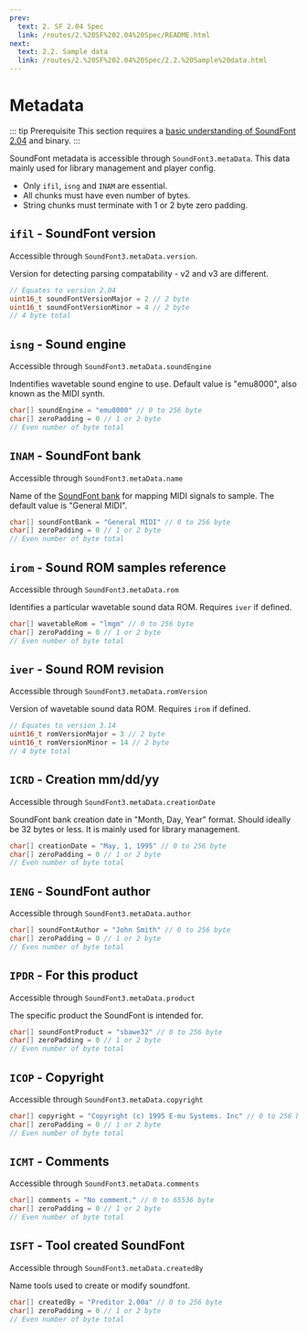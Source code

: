 ```yaml
---
prev:
  text: 2. SF 2.04 Spec
  link: /routes/2.%20SF%202.04%20Spec/README.html
next:
  text: 2.2. Sample data
  link: /routes/2.%20SF%202.04%20Spec/2.2.%20Sample%20data.html
---
```


# Metadata
::: tip Prerequisite
This section requires a [basic understanding of SoundFont 2.04](/routes/2.%20SF%202.04%20Spec/README.html) and binary.
:::

SoundFont metadata is accessible through `SoundFont3.metaData`. This data mainly used for library management and player config.
* Only `ifil`, `isng` and `INAM` are essential.
* All chunks must have even number of bytes.
* String chunks must terminate with 1 or 2 byte zero padding.

## `ifil` - SoundFont version
Accessible through `SoundFont3.metaData.version`.

Version for detecting parsing compatability - v2 and v3 are different.

```C
// Equates to version 2.04
uint16_t soundFontVersionMajor = 2 // 2 byte
uint16_t soundFontVersionMinor = 4 // 2 byte
// 4 byte total
```

## `isng` - Sound engine
Accessible through `SoundFont3.metaData.soundEngine`

Indentifies wavetable sound engine to use. Default value is "emu8000", also known as the MIDI synth.

```C
char[] soundEngine = "emu8000" // 0 to 256 byte
char[] zeroPadding = 0 // 1 or 2 byte
// Even number of byte total
```

## `INAM` - SoundFont bank
Accessible through `SoundFont3.metaData.name`

Name of the [SoundFont bank](https://en.wikipedia.org/wiki/SoundFont#Functionality) for mapping MIDI signals to sample. The default value is "General MIDI".

```C
char[] soundFontBank = "General MIDI" // 0 to 256 byte
char[] zeroPadding = 0 // 1 or 2 byte
// Even number of byte total
```

## `irom` - Sound ROM samples reference
Accessible through `SoundFont3.metaData.rom`

Identifies a particular wavetable sound data ROM. Requires `iver` if defined.

```C
char[] wavetableRom = "lmgm" // 0 to 256 byte
char[] zeroPadding = 0 // 1 or 2 byte
// Even number of byte total
```

## `iver` - Sound ROM revision
Accessible through `SoundFont3.metaData.romVersion`

Version of wavetable sound data ROM. Requires `irom` if defined.

```C
// Equates to version 3.14
uint16_t romVersionMajor = 3 // 2 byte
uint16_t romVersionMinor = 14 // 2 byte
// 4 byte total
```

## `ICRD` - Creation mm/dd/yy
Accessible through `SoundFont3.metaData.creationDate`

SoundFont bank creation date in "Month, Day, Year" format. Should ideally be 32 bytes or less. It is mainly used for library management.

```C
char[] creationDate = "May, 1, 1995" // 0 to 256 byte
char[] zeroPadding = 0 // 1 or 2 byte
// Even number of byte total
```

## `IENG` - SoundFont author
Accessible through `SoundFont3.metaData.author`

```C
char[] soundFontAuthor = "John Smith" // 0 to 256 byte
char[] zeroPadding = 0 // 1 or 2 byte
// Even number of byte total
```

## `IPDR` - For this product
Accessible through `SoundFont3.metaData.product`

The specific product the SoundFont is intended for.

```C
char[] soundFontProduct = "sbawe32" // 0 to 256 byte
char[] zeroPadding = 0 // 1 or 2 byte
// Even number of byte total
```

## `ICOP` - Copyright
Accessible through `SoundFont3.metaData.copyright`

```C
char[] copyright = "Copyright (c) 1995 E-mu Systems. Inc" // 0 to 256 byte
char[] zeroPadding = 0 // 1 or 2 byte
// Even number of byte total
```

## `ICMT` - Comments
Accessible through `SoundFont3.metaData.comments`

```C
char[] comments = "No comment." // 0 to 65536 byte
char[] zeroPadding = 0 // 1 or 2 byte
// Even number of byte total
```

## `ISFT` - Tool created SoundFont
Accessible through `SoundFont3.metaData.createdBy`

Name tools used to create or modify soundfont.

```C
char[] createdBy = "Preditor 2.00a" // 0 to 256 byte
char[] zeroPadding = 0 // 1 or 2 byte
// Even number of byte total
```
